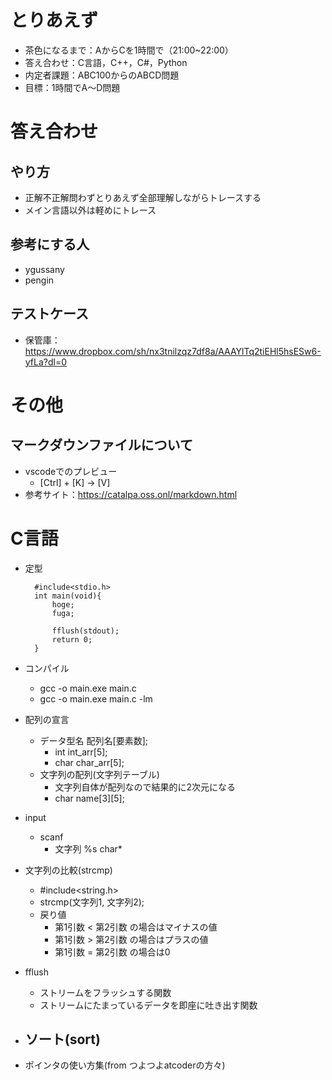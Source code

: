 # とりあえず
- 茶色になるまで：AからCを1時間で（21:00~22:00）
- 答え合わせ：C言語，C++，C#，Python
- 内定者課題：ABC100からのABCD問題
- 目標：1時間でA～D問題


# 答え合わせ
## やり方
- 正解不正解問わずとりあえず全部理解しながらトレースする
- メイン言語以外は軽めにトレース

## 参考にする人
- ygussany
- pengin

## テストケース
- 保管庫：https://www.dropbox.com/sh/nx3tnilzqz7df8a/AAAYlTq2tiEHl5hsESw6-yfLa?dl=0


# その他
## マークダウンファイルについて
- vscodeでのプレビュー
    - [Ctrl] + [K] → [V]
- 参考サイト：https://catalpa.oss.onl/markdown.html


# C言語
- 定型
    
        #include<stdio.h>
        int main(void){ 
            hoge;
            fuga;
            
            fflush(stdout);
            return 0;
        }

- コンパイル
    - gcc -o main.exe main.c
    - gcc -o main.exe main.c -lm

- 配列の宣言
    - データ型名 配列名[要素数];
        - int int_arr[5];
        - char char_arr[5];
    - 文字列の配列(文字列テーブル)
        - 文字列自体が配列なので結果的に2次元になる
        - char name[3][5];

- input
    - scanf
        - 文字列 %s char*

- 文字列の比較(strcmp)
    - #include<string.h>
    - strcmp(文字列1, 文字列2);
    - 戻り値
        - 第1引数 < 第2引数 の場合はマイナスの値
        - 第1引数 > 第2引数 の場合はプラスの値
        - 第1引数 = 第2引数 の場合は0

- fflush
    - ストリームをフラッシュする関数
    - ストリームにたまっているデータを即座に吐き出す関数

- ソート(sort)
    - 

- ポインタの使い方集(from つよつよatcoderの方々)